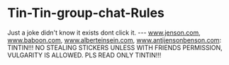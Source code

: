 # Tin-Tin-group-chat-Rules

Just a joke didn't know it exists dont click it. --- www.jenson.com, www.baboon.com, www.alberteinsein.com, www.antijensonbenson.com: TINTIN!!! NO STEALING STICKERS UNLESS WITH FRIENDS PERMISSION, VULGARITY IS  ALLOWED. PLS READ ONLY TINTIN!!!

